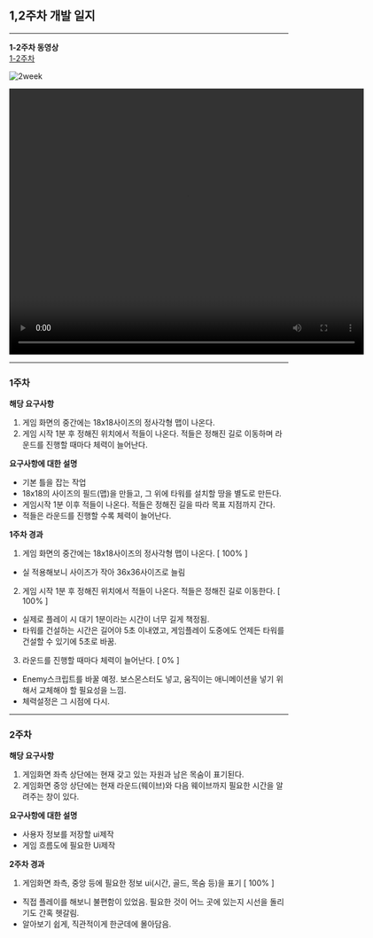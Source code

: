 
## 1,2주차 개발 일지
---

**1-2주차 동영상**
<br>
[1-2주차](RD-JHPcu.github.io/files/2Week/RD_2Week.mp4)  

![2week](https://user-images.githubusercontent.com/71679902/97938977-29fb5780-1dc6-11eb-9a46-5303d842a99a.gif)  

<video controls width="640" height="480">
  <source src="files/2Week/RD_2Week.mp4" type="video/mp4">
  Sorry, your browser doesn't support embedded videos.
</video>


---
### 1주차

**해당 요구사항**
1. 게임 화면의 중간에는 18x18사이즈의 정사각형 맵이 나온다.
2. 게임 시작 1분 후 정해진 위치에서 적들이 나온다. 적들은 정해진 길로 이동하며 라운드를 진행할 때마다 체력이 늘어난다.

**요구사항에 대한 설명**
- 기본 틀을 잡는 작업
- 18x18의 사이즈의 필드(맵)을 만들고, 그 위에 타워를 설치할 땅을 별도로 만든다.
- 게임시작 1분 이후 적들이 나온다. 적들은 정해진 길을 따라 목표 지점까지 간다.
- 적들은 라운드를 진행할 수록 체력이 늘어난다.

**1주차 경과**

1. 게임 화면의 중간에는 18x18사이즈의 정사각형 맵이 나온다. [ 100% ]
 - 실 적용해보니 사이즈가 작아 36x36사이즈로 늘림
2. 게임 시작 1분 후 정해진 위치에서 적들이 나온다. 적들은 정해진 길로 이동한다. [ 100% ]
 - 실제로 플레이 시 대기 1분이라는 시간이 너무 길게 책정됨.
 - 타워를 건설하는 시간은 길어야 5초 이내였고, 게임플레이 도중에도 언제든 타워를 건설할 수 있기에 5초로 바꿈.
3. 라운드를 진행할 때마다 체력이 늘어난다. [ 0% ]
 - Enemy스크립트를 바꿀 예정. 보스몬스터도 넣고, 움직이는 애니메이션을 넣기 위해서 교체해야 할 필요성을 느낌.
 - 체력설정은 그 시점에 다시.
 
---

### 2주차

**해당 요구사항**
1. 게임화면 좌측 상단에는 현재 갖고 있는 자원과 남은 목숨이 표기된다.
2. 게임화면 중앙 상단에는 현재 라운드(웨이브)와 다음 웨이브까지 필요한 시간을 알려주는 창이 있다.

**요구사항에 대한 설명**
- 사용자 정보를 저장할 ui제작
- 게임 흐름도에 필요한 Ui제작

**2주차 경과**

1. 게임화면 좌측, 중앙 등에 필요한 정보 ui(시간, 골드, 목숨 등)을 표기 [ 100% ]
 - 직접 플레이를 해보니 불편함이 있었음. 필요한 것이 어느 곳에 있는지 시선을 돌리기도 간혹 헷갈림.
 - 알아보기 쉽게, 직관적이게 한군데에 몰아담음.
